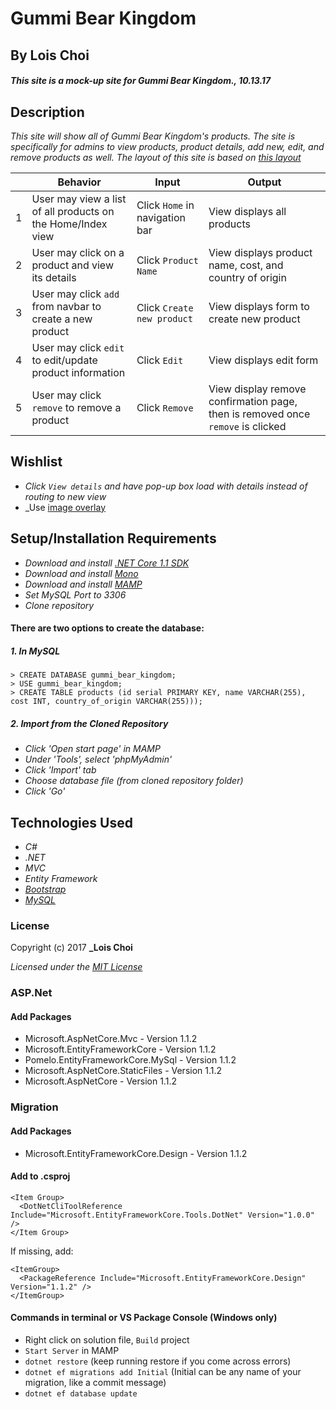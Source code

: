﻿# Gummi Bear Kingdom

## By Lois Choi

#### _This site is a mock-up site for Gummi Bear Kingdom., 10.13.17_


## Description

_This site will show all of Gummi Bear Kingdom's products. The site is specifically for admins to view products, product details, add new, edit, and remove products as well._
_The layout of this site is based on <a href="https://s-media-cache-ak0.pinimg.com/originals/ac/24/d2/ac24d24acfb04b3e58eebd02a0647a46.jpg">this layout</a>_


|| Behavior  | Input  | Output  |
|---|---|---|---|
|1| User may view a list of all products on the Home/Index view  | Click `Home` in navigation bar  | View displays all products |
|2| User may click on a product and view its details | Click `Product Name`  | View displays product name, cost, and country of origin  
|3| User may click `add` from navbar to create a new product | Click `Create new product` | View displays form to create new product |
|4| User may click `edit` to edit/update product information | Click `Edit` | View displays edit form |
|5| User may click `remove` to remove a product | Click `Remove` | View display remove confirmation page, then is removed once `remove` is clicked |


## Wishlist
* _Click `View details` and have pop-up box load with details instead of routing to new view_
* _Use <a href="https://v4-alpha.getbootstrap.com/components/card/?">image overlay</a>


## Setup/Installation Requirements

* _Download and install [.NET Core 1.1 SDK](https://www.microsoft.com/net/download/core)_
* _Download and install [Mono](http://www.mono-project.com/download/)_
* _Download and install [MAMP](https://www.mamp.info/en/)_
* _Set MySQL Port to 3306_
* _Clone repository_

#### There are two options to create the database:
##### 1. In MySQL
`> CREATE DATABASE gummi_bear_kingdom;`<br>
`> USE gummi_bear_kingdom;`<br>
`> CREATE TABLE products (id serial PRIMARY KEY, name VARCHAR(255), cost INT, country_of_origin VARCHAR(255)));`<br>
##### 2. Import from the Cloned Repository
* _Click 'Open start page' in MAMP_
* _Under 'Tools', select 'phpMyAdmin'_
* _Click 'Import' tab_
* _Choose database file (from cloned repository folder)_
* _Click 'Go'_

## Technologies Used
* _C#_
* _.NET_
* _MVC_
* _Entity Framework_
* _[Bootstrap](http://getbootstrap.com/getting-started/)_
* _[MySQL](https://www.mysql.com/)_

### License

Copyright (c) 2017 **_Lois Choi**

*Licensed under the [MIT License](https://opensource.org/licenses/MIT)*


### ASP.Net
#### Add Packages
* Microsoft.AspNetCore.Mvc - Version 1.1.2
* Microsoft.EntityFrameworkCore - Version 1.1.2
* Pomelo.EntityFrameworkCore.MySql - Version 1.1.2
* Microsoft.AspNetCore.StaticFiles - Version 1.1.2
* Microsoft.AspNetCore - Version 1.1.2

### Migration
#### Add Packages
* Microsoft.EntityFrameworkCore.Design - Version 1.1.2

#### Add to .csproj
```
<Item Group>
  <DotNetCliToolReference Include="Microsoft.EntityFrameworkCore.Tools.DotNet" Version="1.0.0" />
</Item Group>
```
If missing, add:
```
<ItemGroup>
  <PackageReference Include="Microsoft.EntityFrameworkCore.Design" Version="1.1.2" />
</ItemGroup>
```

#### Commands in terminal or VS Package Console (Windows only)
* Right click on solution file, `Build` project
* `Start Server` in MAMP
* `dotnet restore` (keep running restore if you come across errors)
* `dotnet ef migrations add Initial` (Initial can be any name of your migration, like a commit message)
* `dotnet ef database update`
